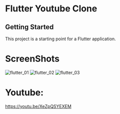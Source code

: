 
# Flutter Youtube Clone

## Getting Started

This project is a starting point for a Flutter application.



# ScreenShots


![flutter_01](https://user-images.githubusercontent.com/39486276/58761747-3215ee80-8565-11e9-8313-6398a87e3a65.jpg)
![flutter_02](https://user-images.githubusercontent.com/39486276/58761748-3215ee80-8565-11e9-8146-10a70a4b16af.jpg)
![flutter_03](https://user-images.githubusercontent.com/39486276/58761749-3215ee80-8565-11e9-853b-608c675a6876.jpg)


# Youtube: 
https://youtu.be/XeZpQSYEXEM
